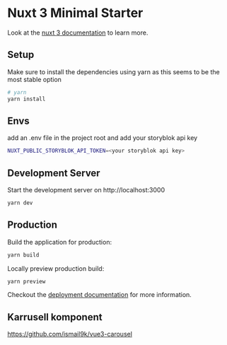 # Nuxt 3 Minimal Starter

Look at the [nuxt 3 documentation](https://v3.nuxtjs.org) to learn more.

## Setup

Make sure to install the dependencies using yarn as this seems to be the most stable option

```bash
# yarn
yarn install

```

## Envs
add an .env file in the project root and add your storyblok api key

```bash
NUXT_PUBLIC_STORYBLOK_API_TOKEN=<your storyblok api key>

```

## Development Server

Start the development server on http://localhost:3000

```bash
yarn dev
```

## Production

Build the application for production:

```bash
yarn build
```

Locally preview production build:

```bash
yarn preview
```

Checkout the [deployment documentation](https://v3.nuxtjs.org/docs/deployment) for more information.

## Karrusell komponent
https://github.com/ismail9k/vue3-carousel